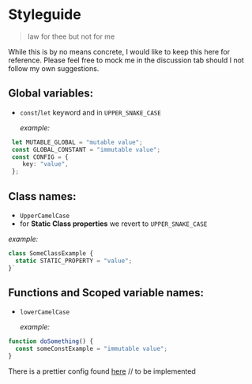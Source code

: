 # Styleguide

> law for thee but not for me

While this is by no means concrete, I would like to keep this here for reference.
Please feel free to mock me in the discussion tab should I not follow my own suggestions.

## Global variables:

- `const`/`let` keyword and in `UPPER_SNAKE_CASE`

  _example:_

```TypeScript
 let MUTABLE_GLOBAL = "mutable value";
 const GLOBAL_CONSTANT = "immutable value";
 const CONFIG = {
    key: "value",
 };
```

## Class names:

- `UpperCamelCase`
- for **Static Class properties** we revert to `UPPER_SNAKE_CASE`

_example:_

```TypeScript
class SomeClassExample {
  static STATIC_PROPERTY = "value";
}`

```

## Functions and Scoped variable names:

- `lowerCamelCase`

  _example:_

```TypeScript
function doSomething() {
  const someConstExample = "immutable value";
}
```

There is a prettier config found [here](#) // to be implemented
